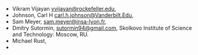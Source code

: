 
* Vikram Vijayan <vvijayan@rockefeller.edu>,
* Johnson, Carl H <carl.h.johnson@Vanderbilt.Edu>,
* Sam Meyer, sam.meyer@insa-lyon.fr,
* Dmitry Sutormin, sutormin94@gmail.com, Skolkovo Institute of Science and Technology: Moscow, RU.
* Michael Rust,
*  
